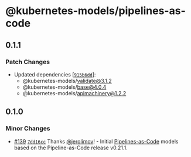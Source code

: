 # @kubernetes-models/pipelines-as-code

## 0.1.1

### Patch Changes

- Updated dependencies [[`915b6dd`](https://github.com/tommy351/kubernetes-models-ts/commit/915b6dd8fb5e9d046dc7f7b654f72eea5e97391e)]:
  - @kubernetes-models/validate@3.1.2
  - @kubernetes-models/base@4.0.4
  - @kubernetes-models/apimachinery@1.2.2

## 0.1.0

### Minor Changes

- [#139](https://github.com/tommy351/kubernetes-models-ts/pull/139) [`7dd16cc`](https://github.com/tommy351/kubernetes-models-ts/commit/7dd16cc549025b971bd3d2052d36f092743f4866) Thanks [@jerolimov](https://github.com/jerolimov)! - Initial [Pipelines-as-Code](https://pipelinesascode.com/) models based on the Pipeline-as-Code release v0.21.1.
